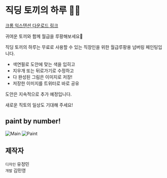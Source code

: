 # 직딩 토끼의 하루 🐰🥕

[크롬 익스텐션 다운로드 링크](https://chrome.google.com/webstore/detail/%EC%A7%81%EB%94%A9-%ED%86%A0%EB%81%BC%EC%9D%98-%ED%95%98%EB%A3%A8/bbglejhelkaiekpmclhgghcddpjhgkoo)

귀여운 토끼와 함께 월급을 루팡해보세요🐰

직딩 토끼의 하루는 무료로 사용할 수 있는 직장인을 위한 월급루팡용 넘버링 페인팅입니다.

- 색연필로 도안에 맞는 색을 입히고
- 지우개 또는 뒤로가기로 수정하고
- 다 완성된 그림은 이미지로 저장!
- 저장한 이미지를 트위터로 바로 공유

도안은 지속적으로 추가 예정입니다.

새로운 직토의 일상도 기대해 주세요!


## paint by number!

![Main](https://user-images.githubusercontent.com/104131962/230707474-baa704ac-fb73-47d4-9d12-25c5fece211f.png)
![Paint](https://user-images.githubusercontent.com/104131962/230707476-028c7ad5-b831-48f2-a63f-c3153a0f5d2d.png)


## 제작자

`디자인` 유정민 <br />
`개발` 김민영

